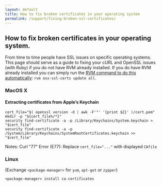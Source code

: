 ```yaml
---
layout: default
title: How to fix broken certificates in your operating system
permalink: /support/fixing-broken-ssl-certificates/
---
```


## How to fix broken certificates in your operating system.

From time to time people have SSL issues on specific operating systems.  This page
should serve as a guide to fixing your cURL and OpenSSL issues (with Ruby) if you
do not have RVM already installed.  If you do have RVM already installed you can
simply run the [RVM command to do this automatically](https://github.com/rvm/rvm/blob/master/help/osx-ssl-certs.md): `rvm osx-ssl-certs update all`.

### MacOS X

#### Extracting certificates from Apple’s Keychain

```
cert_file="$( openssl version -d | awk -F'"' '{print $2}' )/cert.pem"
mkdir -p "${cert_file%/*}"
security find-certificate -a -p /Library/Keychains/System.keychain > "$cert_file"
security find-certificate -a -p /System/Library/Keychains/SystemRootCertificates.keychain >> "$cert_file"
```

Notes:
Curl "77" Error (E77): Replace `cert_file="..."` with displayed `CAfile`

### Linux

(Exchange `<package-manager>` for `yum`, `apt-get` or `zypper`)

```
<package-manager> install ca-certificates
```
